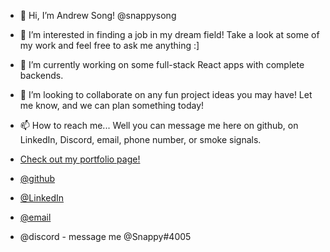 - 👋 Hi, I’m Andrew Song! @snappysong 
- 👀 I’m interested in finding a job in my dream field! Take a look at some of my work and feel free to ask me anything :]
- 🌱 I’m currently working on some full-stack React apps with complete backends.
- 💞️ I’m looking to collaborate on any fun project ideas you may have! Let me know, and we can plan something today!
- 📫 How to reach me... Well you can message me here on github, on LinkedIn, Discord, email, phone number, or smoke signals.

- [Check out my portfolio page!](https://snappysong.github.io/portfolio/)
- [@github](https://www.github.com/snappysong)
- [@LinkedIn](https://www.linkedin.com/in/song-andrew/)
- [@email](mailto:snappysong@gmail.com)

- @discord - message me @Snappy#4005

